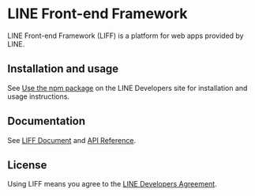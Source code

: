 # LINE Front-end Framework

LINE Front-end Framework (LIFF) is a platform for web apps provided by LINE.

## Installation and usage

See [Use the npm package](https://developers.line.biz/en/docs/liff/developing-liff-apps/#use-npm-package) on the LINE Developers site for installation and usage instructions.

## Documentation
See [LIFF Document](https://developers.line.biz/en/docs/liff/) and [API Reference](https://developers.line.biz/en/reference/liff/).

## License
Using LIFF means you agree to the [LINE Developers Agreement](https://terms2.line.me/LINE_Developers_Agreement).
